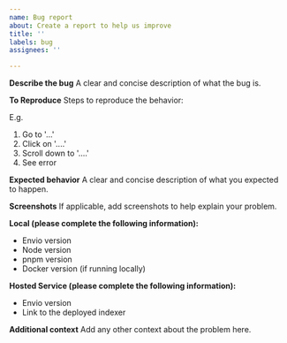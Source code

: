 ```yaml
---
name: Bug report
about: Create a report to help us improve
title: ''
labels: bug
assignees: ''

---
```


**Describe the bug**
A clear and concise description of what the bug is.

**To Reproduce**
Steps to reproduce the behavior:

E.g.
1. Go to '...'
2. Click on '....'
3. Scroll down to '....'
4. See error

**Expected behavior**
A clear and concise description of what you expected to happen.

**Screenshots**
If applicable, add screenshots to help explain your problem.

**Local (please complete the following information):**
 - Envio version
 - Node version
 - pnpm version
 - Docker version (if running locally)

**Hosted Service (please complete the following information):**
 - Envio version
 - Link to the deployed indexer


**Additional context**
Add any other context about the problem here.
